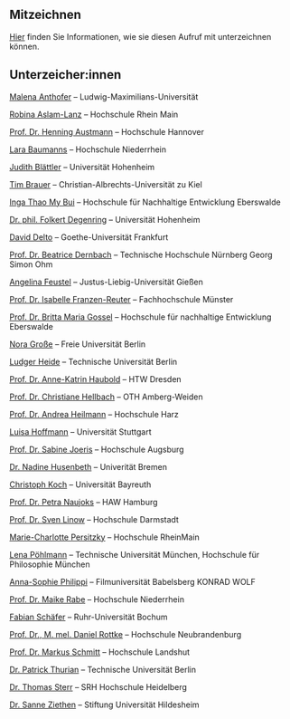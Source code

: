 <!--
.. title: Unterzeicher:innen
.. slug: unterzeichnende
.. date: 2023-06-07 20:41:10 UTC+02:00
.. tags: 
.. category: 
.. link: 
.. description: 
.. type: text
-->

## Mitzeichnen

[Hier](mitzeichnen.html) finden Sie Informationen, wie sie diesen Aufruf mit unterzeichnen können.

##  Unterzeicher:innen

[Malena Anthofer](https://stiftung-hochschullehre.de/externe-koepfe/malena-anthofer/) – Ludwig-Maximilians-Universität

[Robina Aslam-Lanz](https://stiftung-hochschullehre.de/externe-koepfe/robina-aslam-lanz/) – Hochschule Rhein Main

[Prof. Dr. Henning Austmann](https://stiftung-hochschullehre.de/externe-koepfe/henning-austmann/) – Hochschule Hannover

[Lara Baumanns](https://stiftung-hochschullehre.de/externe-koepfe/lara-baumanns/) – Hochschule Niederrhein

[Judith Blättler](https://stiftung-hochschullehre.de/externe-koepfe/judith-blaettler/) – Universität Hohenheim

[Tim Brauer](https://stiftung-hochschullehre.de/externe-koepfe/tim-brauer/) – Christian-Albrechts-Universität zu Kiel

[Inga Thao My Bui](https://stiftung-hochschullehre.de/externe-koepfe/inga-thao-my-bui/) – Hochschule für Nachhaltige Entwicklung Eberswalde

[Dr. phil. Folkert Degenring](https://stiftung-hochschullehre.de/externe-koepfe/folkert-degenring/) – Universität Hohenheim

[David Delto](https://stiftung-hochschullehre.de/externe-koepfe/david-delto/) – Goethe-Universität Frankfurt

[Prof. Dr. Beatrice Dernbach](https://stiftung-hochschullehre.de/externe-koepfe/beatrice-dernbach/) – Technische Hochschule Nürnberg Georg Simon Ohm

[Angelina Feustel](https://stiftung-hochschullehre.de/externe-koepfe/angelina-feustel/) – Justus-Liebig-Universität Gießen

[Prof. Dr. Isabelle Franzen-Reuter](https://stiftung-hochschullehre.de/externe-koepfe/isabelle-franzen-reuter/) – Fachhochschule Münster

[Prof. Dr. Britta Maria Gossel](https://stiftung-hochschullehre.de/externe-koepfe/britta-maria-gossel/) – Hochschule für nachhaltige Entwicklung Eberswalde

[Nora Große](https://stiftung-hochschullehre.de/externe-koepfe/nora-grosse/) – Freie Universität Berlin

[Ludger Heide](https://stiftung-hochschullehre.de/externe-koepfe/ludger-heide/) – Technische Universität Berlin

[Prof. Dr. Anne-Katrin Haubold](https://stiftung-hochschullehre.de/externe-koepfe/anne-katrin-haubold/) – HTW Dresden

[Prof. Dr. Christiane Hellbach](https://stiftung-hochschullehre.de/externe-koepfe/christiane-hellbach/) – OTH Amberg-Weiden

[Prof. Dr. Andrea Heilmann](https://stiftung-hochschullehre.de/externe-koepfe/andrea-heilmann/) – Hochschule Harz

[Luisa Hoffmann](https://stiftung-hochschullehre.de/externe-koepfe/luisa-hoffmann/) – Universität Stuttgart

[Prof. Dr. Sabine Joeris](https://stiftung-hochschullehre.de/externe-koepfe/sabine-joeris/) – Hochschule Augsburg

[Dr. Nadine Husenbeth](https://stiftung-hochschullehre.de/externe-koepfe/nadine-husenbeth/) – Univerität Bremen

[Christoph Koch](https://stiftung-hochschullehre.de/externe-koepfe/christoph-koch/) – Universität Bayreuth

[Prof. Dr. Petra Naujoks](https://stiftung-hochschullehre.de/externe-koepfe/petra-naujoks/) – HAW Hamburg

[Prof. Dr. Sven Linow](https://stiftung-hochschullehre.de/externe-koepfe/sven-linow/) – Hochschule Darmstadt

[Marie-Charlotte Persitzky](https://stiftung-hochschullehre.de/externe-koepfe/marie-charlotte-persitzky/) – Hochschule RheinMain

[Lena Pöhlmann](https://stiftung-hochschullehre.de/externe-koepfe/lena-poehlmann/) – Technische Universität München, Hochschule für Philosophie München

[Anna-Sophie Philippi](https://stiftung-hochschullehre.de/externe-koepfe/anna-sophie-philippi/) – Filmuniversität Babelsberg KONRAD WOLF

[Prof. Dr. Maike Rabe](https://stiftung-hochschullehre.de/externe-koepfe/maike-rabe/) – Hochschule Niederrhein

[Fabian Schäfer](https://stiftung-hochschullehre.de/externe-koepfe/fabian-schaefer/) – Ruhr-Universität Bochum

[Prof. Dr., M. mel. Daniel Rottke](https://stiftung-hochschullehre.de/externe-koepfe/daniel-rottke/) – Hochschule Neubrandenburg

[Prof. Dr. Markus Schmitt](https://stiftung-hochschullehre.de/externe-koepfe/markus-schmitt/) – Hochschule Landshut

[Dr. Patrick Thurian](https://stiftung-hochschullehre.de/externe-koepfe/patrick-thurian/) – Technische Universität Berlin

[Dr. Thomas Sterr](https://stiftung-hochschullehre.de/externe-koepfe/thomas-sterr/) – SRH Hochschule Heidelberg

[Dr. Sanne Ziethen](https://stiftung-hochschullehre.de/externe-koepfe/sanne-ziethen/) – Stiftung Universität Hildesheim
